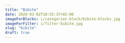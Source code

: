 ```yaml
---
title: "Bibite"
date: 2020-03-02T18:55:37+02:00
imageForBlocks: i/categories-block/bibite-blocks.jpg 
imageForFilter: i/filter-bibite.jpg
slug: "bibite"
draft: true
---
```


